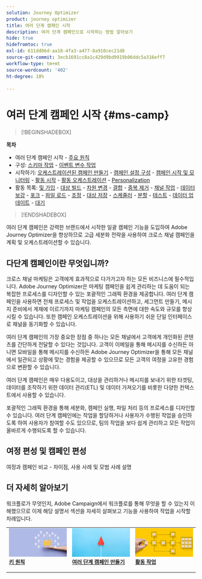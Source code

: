 ```yaml
---
solution: Journey Optimizer
product: journey optimizer
title: 여러 단계 캠페인 시작
description: 여러 단계 캠페인으로 시작하는 방법 알아보기
hide: true
hidefromtoc: true
exl-id: 611dd06d-aa18-4fa3-a477-8a910cec21d8
source-git-commit: 3ecb1691cc8a1c429d9bd9919b06ddc5a316eff7
workflow-type: tm+mt
source-wordcount: '402'
ht-degree: 18%

---
```


# 여러 단계 캠페인 시작 {#ms-camp}

>[!BEGINSHADEBOX]

**목차**

* 여러 단계 캠페인 시작 - [주요 원칙](gs-campaign-creation.md)
* 구성: [스키마 작업](ms-schemas.md) - [이벤트 변수 작업](event-variables.md)
* 시작하기: [오케스트레이션된 캠페인 만들기](create-ms-campaign.md) - [캠페인 설정 구성](ms-campaign-settings.md) - [캠페인 시작 및 모니터링](start-monitor-campaigns.md) - [활동 시작](activities/about-activities.md) - [활동 오케스트레이션](orchestrate-activities.md) - [Personalization](ms-personalization.md)
* 활동 목록: [및 가입](activities/and-join.md) - [대상 빌드](activities/build-audience.md) - [차원 변경](activities/change-dimension.md) - [결합](activities/combine.md) - [중복 제거](activities/deduplication.md) - [채널 작업](activities/channels.md) - [데이터 보강](activities/enrichment.md) - [포크](activities/fork.md) - [파일 로드](activities/load-file.md) - [조정](activities/reconciliation.md) - [대상 저장](activities/save-audience.md) - [스케줄러](activities/scheduler.md) - [분할](activities/split.md) - [테스트](activities/test.md) - [데이터 업데이트](activities/update-data.md) - [대기](activities/wait.md)

>[!ENDSHADEBOX]

여러 단계 캠페인은 강력한 브랜드에서 시작한 일괄 캠페인 기능을 도입하여 Adobe Journey Optimizer을 향상하므로 고급 세분화 전략을 사용하여 크로스 채널 캠페인을 계획 및 오케스트레이션할 수 있습니다.

## 다단계 캠페인이란 무엇입니까?

크로스 채널 마케팅은 고객에게 효과적으로 다가가고자 하는 모든 비즈니스에 필수적입니다. Adobe Journey Optimizer은 마케팅 캠페인을 쉽게 관리하는 데 도움이 되는 복잡한 프로세스를 디자인할 수 있는 포괄적인 그래픽 환경을 제공합니다. 여러 단계 캠페인을 사용하면 전체 프로세스 및 작업을 오케스트레이션하고, 세그먼트 만들기, 메시지 준비에서 게재에 이르기까지 마케팅 캠페인의 모든 측면에 대한 속도와 규모를 향상시킬 수 있습니다. 또한 캠페인 오케스트레이션을 위해 사용하기 쉬운 단일 인터페이스로 채널을 동기화할 수 있습니다.

여러 단계 캠페인의 가장 중요한 장점 중 하나는 모든 채널에서 고객에게 개인화된 콘텐츠를 간단하게 전달할 수 있다는 것입니다. 고객이 이메일을 통해 메시지를 수신하든 아니면 모바일을 통해 메시지를 수신하든 Adobe Journey Optimizer을 통해 모든 채널에서 일관되고 상황에 맞는 경험을 제공할 수 있으므로 모든 고객의 여정을 고유한 경험으로 변환할 수 있습니다.

여러 단계 캠페인은 매우 다용도이고, 대상을 관리하거나 메시지를 보내기 위한 타겟팅, 데이터를 조작하기 위한 데이터 관리(ETL) 및 데이터 가져오기를 비롯한 다양한 컨텍스트에서 사용할 수 있습니다.

포괄적인 그래픽 환경을 통해 세분화, 캠페인 실행, 파일 처리 등의 프로세스를 디자인할 수 있습니다. 여러 단계 캠페인에는 작업을 할당하거나 사용자가 수행된 작업을 승인하도록 하여 사용자가 참여할 수도 있으므로, 팀의 작업을 보다 쉽게 관리하고 모든 작업이 올바르게 수행되도록 할 수 있습니다.


## 여정 편성 및 캠페인 편성

여정과 캠페인 비교 - 차이점, 사용 사례 및 모범 사례 설명



## 더 자세히 알아보기

워크플로가 무엇인지, Adobe Campaign에서 워크플로를 통해 무엇을 할 수 있는지 이해했으므로 이제 해당 설명서 섹션을 자세히 살펴보고 기능을 사용하여 작업을 시작할 차례입니다.

<table style="table-layout:fixed"><tr style="border: 0;">
<td>
<a href="gs-campaign-creation.md">
<img alt="워크플로 액세스 및 관리" src="assets/do-not-localize/workflow-access.jpeg">
</a>
<div>
<a href="gs-campaign-creation.md"><strong>키 원칙</strong></a>
</div>
<p>
</td>
<td>
<a href="create-ms-campaign.md">
<img alt="리드" src="assets/do-not-localize/workflow-create.jpeg">
</a>
<div><a href="create-ms-campaign.md"><strong>여러 단계 캠페인 만들기</strong>
</div>
<p>
</td>
<td>
<a href="activities/about-activities.md">
<img alt="드물게" src="assets/do-not-localize/workflow-activities.jpeg">
</a>
<div>
<a href="activities/about-activities.md"><strong>활동 작업</strong></a>
</div>
<p></td>
</tr></table>
